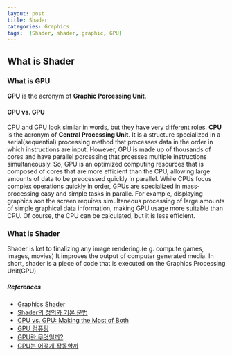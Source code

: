 ```yaml
---
layout: post
title: Shader
categories: Graphics
tags:  [Shader, shader, graphic, GPU]
---
```


## What is Shader
### What is GPU
**GPU** is the acronym of **Graphic Porcessing Unit**. 

#### CPU vs. GPU
CPU and GPU look similar in words, but they have very different roles.
**CPU** is the acronym of **Central Processing Unit**. It is a structure specialized in a serial(sequential) processing method that processes data in the order in which instructions are input. However, GPU is made up of thousands of cores and have parallel porcessing that prcesses multiple instructions simultaneously. So, GPU is an optimized computing resources that is composed of cores that are more efficient than the CPU, allowing large amounts of data to be preocessed quickly in parallel.
While CPUs focus complex operations quickly in order, GPUs are specialized in mass-processing easy and simple tasks in paralle.
For example, displaying graphics aon the screen requires simultaneous processing of large amounts of simple graphical data information, making GPU usage more suitable than CPU. Of course, the CPU can be calculated, but it is less efficient.


### What is Shader
Shader is ket to finalizing any image rendering.(e.g. compute games, images, movies)
It improves the output of computer generated media.
In short, shader is a piece of code that is executed on the Graphics Processing Unit(GPU)


##### References
- [Graphics Shader](https://www.cs.vu.nl/~eliens/download/literatuur-shaders.pdf)
- [Shader의 정의와 기본 문법](https://darkcatgame.tistory.com/7)
- [CPU vs. GPU: Making the Most of Both](https://www.intel.sg/content/www/xa/en/products/docs/processors/cpu-vs-gpu.html?countrylabel=Asia%20Pacific)
- [GPU 컴퓨팅](https://www.hpe.com/kr/ko/what-is/gpu-computing.html)
- [GPU란 무엇일까?](https://elice.io/newsroom/gpu_definition_and_exampless)
- [GPU는 어떻게 작동할까](https://youtu.be/ZdITviTD3VM)